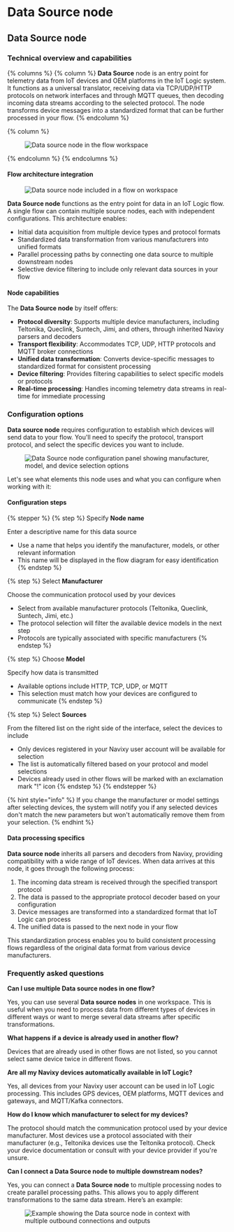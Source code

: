 # Data Source node

## Data Source node

### Technical overview and capabilities

{% columns %}
{% column %}
**Data Source** node is an entry point for telemetry data from IoT devices and OEM platforms in the IoT Logic system. It functions as a universal translator, receiving data via TCP/UDP/HTTP protocols on network interfaces and through MQTT queues, then decoding incoming data streams according to the selected protocol. The node transforms device messages into a standardized format that can be further processed in your flow.
{% endcolumn %}

{% column %}
<figure><img src="https://2096203889-files.gitbook.io/~/files/v0/b/gitbook-x-prod.appspot.com/o/spaces%2F446mKak1zDrGv70ahuYZ%2Fuploads%2Fgit-blob-18acf5e1fa114de0841ad14149514250358bc479%2Fimage-20250403-162909.png?alt=media" alt="Data source node in the flow workspace"><figcaption></figcaption></figure>
{% endcolumn %}
{% endcolumns %}

#### Flow architecture integration

<figure><img src="https://2096203889-files.gitbook.io/~/files/v0/b/gitbook-x-prod.appspot.com/o/spaces%2F446mKak1zDrGv70ahuYZ%2Fuploads%2Fgit-blob-8c4c3cc2b31b6d238e49eae68f6e586064cdb501%2FData-source-in-flow.webp?alt=media" alt="Data source node included in a flow on workspace"><figcaption></figcaption></figure>

**Data Source node** functions as the entry point for data in an IoT Logic flow. A single flow can contain multiple source nodes, each with independent configurations. This architecture enables:

* Initial data acquisition from multiple device types and protocol formats
* Standardized data transformation from various manufacturers into unified formats
* Parallel processing paths by connecting one data source to multiple downstream nodes
* Selective device filtering to include only relevant data sources in your flow

#### Node capabilities

The **Data Source node** by itself offers:

* **Protocol diversity**: Supports multiple device manufacturers, including Teltonika, Queclink, Suntech, Jimi, and others, through inherited Navixy parsers and decoders
* **Transport flexibility**: Accommodates TCP, UDP, HTTP protocols and MQTT broker connections
* **Unified data transformation**: Converts device-specific messages to standardized format for consistent processing
* **Device filtering**: Provides filtering capabilities to select specific models or protocols
* **Real-time processing**: Handles incoming telemetry data streams in real-time for immediate processing

### Configuration options

**Data source node** requires configuration to establish which devices will send data to your flow. You'll need to specify the protocol, transport protocol, and select the specific devices you want to include.

<figure><img src="https://2096203889-files.gitbook.io/~/files/v0/b/gitbook-x-prod.appspot.com/o/spaces%2F446mKak1zDrGv70ahuYZ%2Fuploads%2Fgit-blob-180b01624fde27928d95c4c853fdd38b4dcd4f52%2Fimage-20250403-160159.png?alt=media" alt="Data Source node configuration panel showing manufacturer, model, and device selection options"><figcaption></figcaption></figure>

Let's see what elements this node uses and what you can configure when working with it:

#### Configuration steps

{% stepper %}
{% step %}
Specify **Node name**

Enter a descriptive name for this data source

* Use a name that helps you identify the manufacturer, models, or other relevant information
* This name will be displayed in the flow diagram for easy identification
{% endstep %}

{% step %}
Select **Manufacturer**

Choose the communication protocol used by your devices

* Select from available manufacturer protocols (Teltonika, Queclink, Suntech, Jimi, etc.)
* The protocol selection will filter the available device models in the next step
* Protocols are typically associated with specific manufacturers
{% endstep %}

{% step %}
Choose **Model**

Specify how data is transmitted

* Available options include HTTP, TCP, UDP, or MQTT
* This selection must match how your devices are configured to communicate
{% endstep %}

{% step %}
Select **Sources**

From the filtered list on the right side of the interface, select the devices to include

* Only devices registered in your Navixy user account will be available for selection
* The list is automatically filtered based on your protocol and model selections
* Devices already used in other flows will be marked with an exclamation mark "!" icon
{% endstep %}
{% endstepper %}

{% hint style="info" %}
If you change the manufacturer or model settings after selecting devices, the system will notify you if any selected devices don't match the new parameters but won't automatically remove them from your selection.
{% endhint %}

#### Data processing specifics

**Data source node** inherits all parsers and decoders from Navixy, providing compatibility with a wide range of IoT devices. When data arrives at this node, it goes through the following process:

1. The incoming data stream is received through the specified transport protocol
2. The data is passed to the appropriate protocol decoder based on your configuration
3. Device messages are transformed into a standardized format that IoT Logic can process
4. The unified data is passed to the next node in your flow

This standardization process enables you to build consistent processing flows regardless of the original data format from various device manufacturers.

### Frequently asked questions

**Can I use multiple Data source nodes in one flow?**

Yes, you can use several **Data source nodes** in one workspace. This is useful when you need to process data from different types of devices in different ways or want to merge several data streams after specific transformations.

**What happens if a device is already used in another flow?**

Devices that are already used in other flows are not listed, so you cannot select same device twice in different flows.

**Are all my Navixy devices automatically available in IoT Logic?**

Yes, all devices from your Navixy user account can be used in IoT Logic processing. This includes GPS devices, OEM platforms, MQTT devices and gateways, and MQTT/Kafka connectors.

**How do I know which manufacturer to select for my devices?**

The protocol should match the communication protocol used by your device manufacturer. Most devices use a protocol associated with their manufacturer (e.g., Teltonika devices use the Teltonika protocol). Check your device documentation or consult with your device provider if you're unsure.

**Can I connect a Data Source node to multiple downstream nodes?**

Yes, you can connect a **Data Source node** to multiple processing nodes to create parallel processing paths. This allows you to apply different transformations to the same data stream. Here’s an example:

<figure><img src="https://2096203889-files.gitbook.io/~/files/v0/b/gitbook-x-prod.appspot.com/o/spaces%2F446mKak1zDrGv70ahuYZ%2Fuploads%2Fgit-blob-ff4912d321230969a8958d8050d6e693da1e6117%2Fimage-20250404-075539.png?alt=media" alt="Example showing the Data source node in context with multiple outbound connections and outputs"><figcaption></figcaption></figure>
